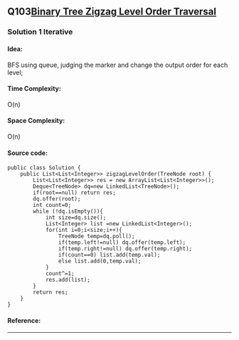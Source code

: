## Q103[Binary Tree Zigzag Level Order Traversal ](https://leetcode.com/problems/binary-tree-zigzag-level-order-traversal/) 

### Solution 1 Iterative 
#### Idea:
BFS using queue, judging the marker and change the output order for each level;
#### Time Complexity: 
O(n)
#### Space Complexity:
O(n)
#### Source code:
```
public class Solution {
    public List<List<Integer>> zigzagLevelOrder(TreeNode root) {
        List<List<Integer>> res = new ArrayList<List<Integer>>();
        Deque<TreeNode> dq=new LinkedList<TreeNode>();
        if(root==null) return res;
        dq.offer(root);
        int count=0;
        while (!dq.isEmpty()){
            int size=dq.size();  
            List<Integer> list =new LinkedList<Integer>();
            for(int i=0;i<size;i++){
                TreeNode temp=dq.poll();  
                if(temp.left!=null) dq.offer(temp.left); 
                if(temp.right!=null) dq.offer(temp.right);
                if(count==0) list.add(temp.val); 
                else list.add(0,temp.val);
            }
            count^=1;
            res.add(list); 
        }
        return res;
    }
}
```
#### Reference:

---

